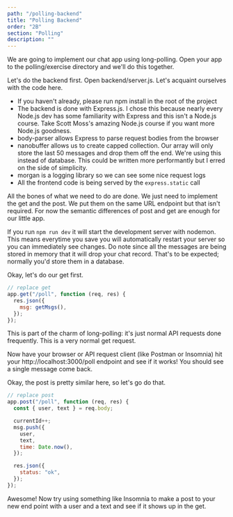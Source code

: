 ```yaml
---
path: "/polling-backend"
title: "Polling Backend"
order: "2B"
section: "Polling"
description: ""
---
```


We are going to implement our chat app using long-polling. Open your app to the polling/exercise directory and we'll do this together.

Let's do the backend first. Open backend/server.js. Let's acquaint ourselves with the code here.

- If you haven't already, please run npm install in the root of the project
- The backend is done with Express.js. I chose this because nearly every Node.js dev has some familiarity with Express and this isn't a Node.js course. Take Scott Moss's amazing Node.js course if you want more Node.js goodness.
- body-parser allows Express to parse request bodies from the browser
- nanobuffer allows us to create capped collection. Our array will only store the last 50 messages and drop them off the end. We're using this instead of database. This could be written more performantly but I erred on the side of simplicity.
- morgan is a logging library so we can see some nice request logs
- All the frontend code is being served by the `express.static` call

All the bones of what we need to do are done. We just need to implement the get and the post. We put them on the same URL endpoint but that isn't required. For now the semantic differences of post and get are enough for our little app.

If you run `npm run dev` it will start the development server with nodemon. This means everytime you save you will automatically restart your server so you can immediately see changes. Do note since all the messages are being stored in memory that it will drop your chat record. That's to be expected; normally you'd store them in a database.

Okay, let's do our get first.

```javascript
// replace get
app.get("/poll", function (req, res) {
  res.json({
    msg: getMsgs(),
  });
});
```

This is part of the charm of long-polling: it's just normal API requests done frequently. This is a very normal get request.

Now have your browser or API request client (like Postman or Insomnia) hit your http://localhost:3000/poll endpoint and see if it works! You should see a single message come back.

Okay, the post is pretty similar here, so let's go do that.

```javascript
// replace post
app.post("/poll", function (req, res) {
  const { user, text } = req.body;

  currentId++;
  msg.push({
    user,
    text,
    time: Date.now(),
  });

  res.json({
    status: "ok",
  });
});
```

Awesome! Now try using something like Insomnia to make a post to your new end point with a user and a text and see if it shows up in the get.
